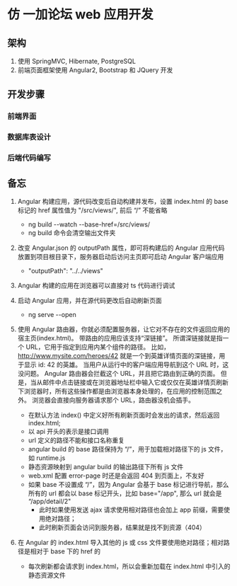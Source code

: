# 仿 一加论坛 web 应用开发

## 架构

1. 使用 SpringMVC, Hibernate, PostgreSQL
2. 前端页面框架使用 Angular2, Bootstrap 和 JQuery 开发

## 开发步骤

### 前端界面

### 数据库表设计

### 后端代码编写


## 备忘

1. Angular 构建应用，源代码改变后自动构建并发布，设置 index.html 的 base 标记的 href 属性值为 "/src/views/", 前后 “/” 不能省略
    - ng build --watch --base-href=/src/views/
    - ng build 命令会清空输出文件夹
2. 改变 Angular.json 的 outputPath 属性，即可将构建后的 Angular 应用代码放置到项目根目录下，服务器启动后访问主页即可启动 Angular 客户端应用
    - "outputPath": "../../views"
3. Angular 构建的应用在浏览器可以直接对 ts 代码进行调试
4. 启动 Angular 应用，并在源代码更改后自动刷新页面
    - ng serve --open 
5. 使用 Angular 路由器，你就必须配置服务器，让它对不存在的文件返回应用的宿主页(index.html)。
   带路由的应用应该支持“深链接”。 所谓深链接就是指一个 URL，它用于指定到应用内某个组件的路径。 比如，http://www.mysite.com/heroes/42 就是一个到英雄详情页面的深链接，用于显示 id: 42 的英雄。
   当用户从运行中的客户端应用导航到这个 URL 时，这没问题。 Angular 路由器会拦截这个 URL，并且把它路由到正确的页面。
   但是，当从邮件中点击链接或在浏览器地址栏中输入它或仅仅在英雄详情页刷新下浏览器时，所有这些操作都是由浏览器本身处理的，在应用的控制范围之外。 浏览器会直接向服务器请求那个 URL，路由器没机会插手。
    - 在默认方法 index() 中定义好所有刷新页面时会发出的请求，然后返回 index.html;
    - 以 api 开头的表示是接口调用
    - url 定义的路径不能和接口名称重复
    - angular build 的 base 路径保持为 “/”，用于加载相对路径下的 js 文件，如 runtime.js
    - 静态资源映射到 angular build 的输出路径下所有 js 文件
    - web.xml 配置 error-page 时还是会返回 404 到页面上，不友好
    - 如果 base 不设置成 “/”，因为 Angular 会基于 base 标记进行导航，那么所有的 url 都会以 base 标记开头，比如 base="/app", 那么 url 就会是 “/app/detail/2" 
        - 此时如果使用发送 ajax 请求使用相对路径也会加上 app 前缀，需要使用绝对路径；
        - 此时刷新页面会访问到服务器，结果就是找不到资源（404）
    
6. 在 Angular 的 index.html 导入其他的 js 或 css 文件要使用绝对路径；相对路径是相对于 base 下的 href 的
    - 每次刷新都会请求到 index.html，所以会重新加载在 index.html 中引入的静态资源文件